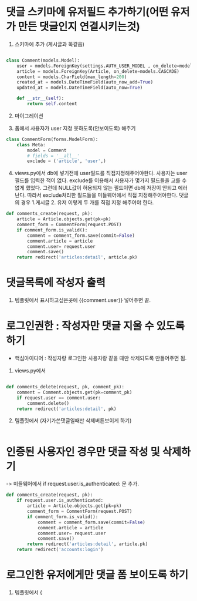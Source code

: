 # 댓글 스키마에 유저필드 추가하기(어떤 유저가 만든 댓글인지 연결시키는것)

1. 스키마에 추가 (게시글과 똑같음)
```python

class Comment(models.Model):
    user = models.ForeignKey(settings.AUTH_USER_MODEL , on_delete=models.CASCADE)
    article = models.ForeignKey(Article, on_delete=models.CASCADE)
    content = models.CharField(max_length=200)
    created_at = models.DateTimeField(auto_now_add=True)
    updated_at = models.DateTimeField(auto_now=True)

    def __str__(self):
        return self.content

```

2. 마이그레이션

3. 폼에서 사용자가 user 지정 못하도록(안보이도록) 해주기 
```python
class CommentForm(forms.ModelForm):
    class Meta:
        model = Comment
        # fields = '__all__'
        exclude = ('article', 'user',)
```

4. views.py에서 db에 넣기전에 user필드를 직접지정해주어야한다. 사용자는 user필드를 입력한 적이 없다. exclude를 이용해서 사용자가 몇가지 필드들을 고를 수 없게 했었다. 그런데 NULL값이 허용되지 않는 필드이면 db에 저장이 안되고 에러난다. 따라서 exclude처리한 필드들을 미들웨어에서 직접 지정해주어야한다.
댓글의 경우 1.게시글 2. 유저 이렇게 두 개를 직접 지정 해주어야 한다.

```python
def comments_create(request, pk):
    article = Article.objects.get(pk=pk)
    comment_form = CommentForm(request.POST)
    if comment_form.is_valid():
        comment = comment_form.save(commit=False)
        comment.article = article
        comment.user= request.user
        comment.save()
    return redirect('articles:detail', article.pk)
```

# 댓글목록에 작성자 출력

1. 템플릿에서 표시하고싶은곳에 {{comment.user}} 넣어주면 끝.


# 로그인권한 : 작성자만 댓글 지울 수 있도록 하기
- 핵심아이디어 : 작성자랑 로그인한 사용자랑 같을 때만 삭제되도록 만들어주면 됨.

1. views.py에서
```python

def comments_delete(request, pk, comment_pk):
    comment = Comment.objects.get(pk=comment_pk)
    if request.user == comment.user:
        comment.delete()
    return redirect('articles:detail', pk)

```

2. 템플릿에서 (자기가쓴댓글일때만 삭제버튼보이게 하기)
```python

```



# 인증된 사용자인 경우만 댓글 작성 및 삭제하기

-> 미들웨어에서 if request.user.is_authenticated:
문 추가.

```python
def comments_create(request, pk):
    if request.user.is_authenticated:
        article = Article.objects.get(pk=pk)
        comment_form = CommentForm(request.POST)
        if comment_form.is_valid():
            comment = comment_form.save(commit=False)
            comment.article = article
            comment.user= request.user
            comment.save()
        return redirect('articles:detail', article.pk)
    return redirect('accounts:login')
```

# 로그인한 유저에게만 댓글 폼 보이도록 하기
1. 템플릿에서 
{
```

```